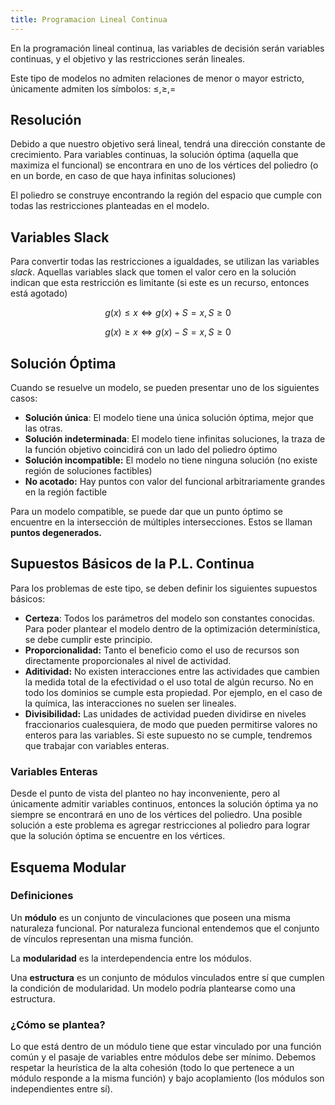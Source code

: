 ```yaml
---
title: Programacion Lineal Continua
---
```


En la programación lineal continua, las variables de decisión serán variables continuas, y el objetivo y las restricciones serán lineales.

Este tipo de modelos no admiten relaciones de menor o mayor estricto, únicamente admiten los símbolos: $\leq, \geq, =$

## Resolución

Debido a que nuestro objetivo será lineal, tendrá una dirección constante de crecimiento. Para variables continuas, la solución óptima (aquella que maximiza el funcional) se encontrara en uno de los vértices del poliedro (o en un borde, en caso de que haya infinitas soluciones)

El poliedro se construye encontrando la región del espacio que cumple con todas las restricciones planteadas en el modelo.

## Variables Slack

Para convertir todas las restricciones a igualdades, se utilizan las variables *slack*. Aquellas variables slack que tomen el valor cero en la solución indican que esta restricción es limitante (si este es un recurso, entonces está agotado)

$$
g(x) \leq x \iff g(x) + S = x, S\geq 0
$$

$$
g(x) \geq x \iff g(x) - S = x, S\geq 0
$$

## Solución Óptima

Cuando se resuelve un modelo, se pueden presentar uno de los siguientes casos:

- **Solución única**: El modelo tiene una única solución óptima, mejor que las otras.
- **Solución indeterminada**: El modelo tiene infinitas soluciones, la traza de la función objetivo coincidirá con un lado del poliedro óptimo
- **Solución incompatible:** El modelo no tiene ninguna solución (no existe región de soluciones factibles)
- **No acotado:** Hay puntos con valor del funcional arbitrariamente grandes en la región factible

Para un modelo compatible, se puede dar que un punto óptimo se encuentre en la intersección de múltiples intersecciones. Estos se llaman **puntos degenerados.**

## Supuestos Básicos de la P.L. Continua

Para los problemas de este tipo, se deben definir los siguientes supuestos básicos:

- **Certeza**: Todos los parámetros del modelo son constantes conocidas. Para poder plantear el modelo dentro de la optimización determinística, se debe cumplir este principio.
- **Proporcionalidad:** Tanto el beneficio como el uso de recursos son directamente proporcionales al nivel de actividad.
- **Aditividad:** No existen interacciones entre las actividades que cambien la medida total de la efectividad o el uso total de algún recurso. No en todo los dominios se cumple esta propiedad. Por ejemplo, en el caso de la química, las interacciones no suelen ser lineales.
- **Divisibilidad:** Las unidades de actividad pueden dividirse en niveles fraccionarios cualesquiera, de modo que pueden permitirse valores no enteros para las variables. Si este supuesto no se cumple, tendremos que trabajar con variables enteras.

### Variables Enteras

Desde el punto de vista del planteo no hay inconveniente, pero al únicamente admitir variables continuos, entonces la solución óptima ya no siempre se encontrará en uno de los vértices del poliedro. Una posible solución a este problema es agregar restricciones al poliedro para lograr que la solución óptima se encuentre en los vértices.

## Esquema Modular

### Definiciones

Un **módulo** es un conjunto de vinculaciones que poseen una misma naturaleza funcional. Por naturaleza funcional entendemos que el conjunto de vínculos representan una misma función.

La **modularidad** es la interdependencia entre los módulos.

Una **estructura** es un conjunto de módulos vinculados entre sí que cumplen la condición de modularidad. Un modelo podría plantearse como una estructura.

### ¿Cómo se plantea?

Lo que está dentro de un módulo tiene que estar vinculado por una función común y el pasaje de variables entre módulos debe ser mínimo. Debemos respetar la heurística de la alta cohesión (todo lo que pertenece a un módulo responde a la misma función) y bajo acoplamiento (los módulos son independientes entre sí).
